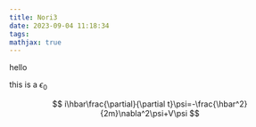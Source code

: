 ```yaml
---
title: Nori3
date: 2023-09-04 11:18:34
tags:
mathjax: true
---
```


hello 

this is a $\epsilon_0$

$$
i\hbar\frac{\partial}{\partial t}\psi=-\frac{\hbar^2}{2m}\nabla^2\psi+V\psi
$$